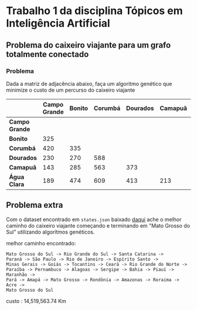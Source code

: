 # Trabalho 1 da disciplina Tópicos em Inteligência Artificial

## Problema do caixeiro viajante para um grafo totalmente conectado

### Problema

Dada a matriz de adjacência abaixo, faça um algoritmo genético que minimize o custo de um percurso do caixeiro viajante

|                  | Campo Grande | Bonito | Corumbá | Dourados | Camapuã | Água Clara |
|------------------|--------------|--------|---------|----------|---------|------------|
| **Campo Grande** |              |        |         |          |         |            |
| **Bonito**       | 325          |        |         |          |         |            |
| **Corumbá**      | 420          | 335    |         |          |         |            |
| **Dourados**     | 230          | 270    | 588     |          |         |            |
| **Camapuã**      | 143          | 285    | 563     | 373      |         |            |
| **Água Clara**   | 189          | 474    | 609     | 413      | 213     |            |

## Problema extra
Com o dataset encontrado em `states.json` baixado [daqui](https://github.com/llpinokio/tsp_dataset_brazilian_cities/blob/master/results/states_merged.json)
ache o melhor caminho do caixeiro viajante começando e terminando em "Mato Grosso do Sul" utilizando algorítmos genéticos.

melhor caminho encontrado:
```
Mato Grosso do Sul -> Rio Grande do Sul -> Santa Catarina -> 
Paraná -> São Paulo -> Rio de Janeiro -> Espírito Santo -> 
Minas Gerais -> Goiás -> Tocantins -> Ceará -> Rio Grande do Norte -> 
Paraíba -> Pernambuco -> Alagoas -> Sergipe -> Bahia -> Piauí -> Maranhão -> 
Pará -> Amapá -> Mato Grosso -> Rondônia -> Amazonas -> Roraima -> Acre -> 
Mato Grosso do Sul
```
custo : 14,519,563.74 Km